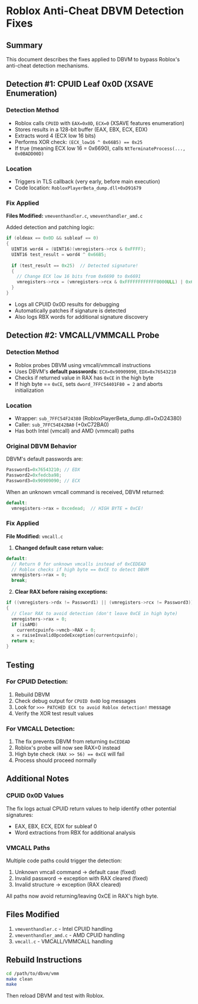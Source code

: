 # Roblox Anti-Cheat DBVM Detection Fixes

## Summary
This document describes the fixes applied to DBVM to bypass Roblox's anti-cheat detection mechanisms.

## Detection #1: CPUID Leaf 0x0D (XSAVE Enumeration)

### Detection Method
- Roblox calls `CPUID` with `EAX=0x0D`, `ECX=0` (XSAVE features enumeration)
- Stores results in a 128-bit buffer (EAX, EBX, ECX, EDX)
- Extracts word 4 (ECX low 16 bits)
- Performs XOR check: `(ECX_low16 ^ 0x66B5) == 0x25`
- If true (meaning ECX low 16 = 0x6690), calls `NtTerminateProcess(..., 0x0BADD00D)`

### Location
- Triggers in TLS callback (very early, before main execution)
- Code location: `RobloxPlayerBeta_dump.dll+0xD91679`

### Fix Applied
**Files Modified:** `vmeventhandler.c`, `vmeventhandler_amd.c`

Added detection and patching logic:
```c
if (oldeax == 0x0D && subleaf == 0)
{
  UINT16 word4 = (UINT16)(vmregisters->rcx & 0xFFFF);
  UINT16 test_result = word4 ^ 0x66B5;
  
  if (test_result == 0x25)  // Detected signature!
  {
    // Change ECX low 16 bits from 0x6690 to 0x6691
    vmregisters->rcx = (vmregisters->rcx & 0xFFFFFFFFFFFF0000ULL) | 0x6691;
  }
}
```

- Logs all CPUID 0x0D results for debugging
- Automatically patches if signature is detected
- Also logs RBX words for additional signature discovery

## Detection #2: VMCALL/VMMCALL Probe

### Detection Method
- Roblox probes DBVM using vmcall/vmmcall instructions
- Uses DBVM's **default passwords**: `ECX=0x90909090`, `EDX=0x76543210`
- Checks if returned value in RAX has `0xCE` in the high byte
- If high byte == `0xCE`, sets `dword_7FFC54401F80 = 2` and aborts initialization

### Location
- Wrapper: `sub_7FFC54F24380` (RobloxPlayerBeta_dump.dll+0xD24380)
- Caller: `sub_7FFC54E42BA0` (+0xC72BA0)
- Has both Intel (vmcall) and AMD (vmmcall) paths

### Original DBVM Behavior
DBVM's default passwords are:
```c
Password1=0x76543210; // EDX
Password2=0xfedcba98;
Password3=0x90909090; // ECX
```

When an unknown vmcall command is received, DBVM returned:
```c
default:
  vmregisters->rax = 0xcedead;  // HIGH BYTE = 0xCE!
```

### Fix Applied
**File Modified:** `vmcall.c`

1. **Changed default case return value:**
```c
default:
  // Return 0 for unknown vmcalls instead of 0xCEDEAD
  // Roblox checks if high byte == 0xCE to detect DBVM
  vmregisters->rax = 0;
  break;
```

2. **Clear RAX before raising exceptions:**
```c
if ((vmregisters->rdx != Password1) || (vmregisters->rcx != Password3))
{
  // Clear RAX to avoid detection (don't leave 0xCE in high byte)
  vmregisters->rax = 0;
  if (isAMD)
    currentcpuinfo->vmcb->RAX = 0;
  x = raiseInvalidOpcodeException(currentcpuinfo);
  return x;
}
```

## Testing

### For CPUID Detection:
1. Rebuild DBVM
2. Check debug output for `CPUID 0x0D` log messages
3. Look for `>>> PATCHED ECX to avoid Roblox detection!` message
4. Verify the XOR test result values

### For VMCALL Detection:
1. The fix prevents DBVM from returning `0xCEDEAD`
2. Roblox's probe will now see RAX=0 instead
3. High byte check `(RAX >> 56) == 0xCE` will fail
4. Process should proceed normally

## Additional Notes

### CPUID 0x0D Values
The fix logs actual CPUID return values to help identify other potential signatures:
- EAX, EBX, ECX, EDX for subleaf 0
- Word extractions from RBX for additional analysis

### VMCALL Paths
Multiple code paths could trigger the detection:
1. Unknown vmcall command → default case (fixed)
2. Invalid password → exception with RAX cleared (fixed)
3. Invalid structure → exception (RAX cleared)

All paths now avoid returning/leaving 0xCE in RAX's high byte.

## Files Modified
1. `vmeventhandler.c` - Intel CPUID handling
2. `vmeventhandler_amd.c` - AMD CPUID handling  
3. `vmcall.c` - VMCALL/VMMCALL handling

## Rebuild Instructions
```bash
cd /path/to/dbvm/vmm
make clean
make
```

Then reload DBVM and test with Roblox.

